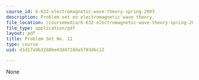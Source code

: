 ```yaml
---
course_id: 6-632-electromagnetic-wave-theory-spring-2003
description: Problem set on electromagnetic wave theory.
file_location: /coursemedia/6-632-electromagnetic-wave-theory-spring-2003/d1d17a9b3288be43d4718da5793dbc12_ps11.pdf
file_type: application/pdf
layout: pdf
title: Problem Set No. 11
type: course
uid: d1d17a9b3288be43d4718da5793dbc12

---
```

None